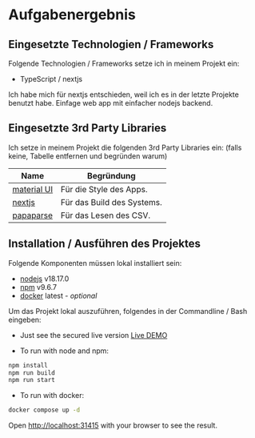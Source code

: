 # Aufgabenergebnis

## Eingesetzte Technologien / Frameworks

Folgende Technologien / Frameworks setze ich in meinem Projekt ein:

- TypeScript / nextjs

Ich habe mich für nextjs entschieden, weil ich es in der letzte Projekte benutzt habe. Einfage web app mit einfacher nodejs backend.

## Eingesetzte 3rd Party Libraries

Ich setze in meinem Projekt die folgenden 3rd Party Libraries ein: (falls keine, Tabelle entfernen und begründen warum)

Name | Begründung
--- | ---
[material UI](https://mui.com) | Für die Style des Apps.
[nextjs](https://example.org) | Für das Build des Systems.
[papaparse](https://www.npmjs.com/package/papaparse) | Für das Lesen des CSV.

## Installation / Ausführen des Projektes

Folgende Komponenten müssen lokal installiert sein:

- [nodejs](https://nodejs.org/en) v18.17.0 
- [npm](https://npm.org) v9.6.7
- [docker](https://docker.com) latest - *optional*

Um das Projekt lokal auszuführen, folgendes in der Commandline / Bash eingeben:

- Just see the secured live version [Live DEMO](https://dev.ideniox.com)

- To run with node and npm:

```bash
npm install
npm run build
npm run start
```

- To run with docker:

```bash
docker compose up -d
```

Open [http://localhost:31415](http://localhost:31415) with your browser to see the result.

